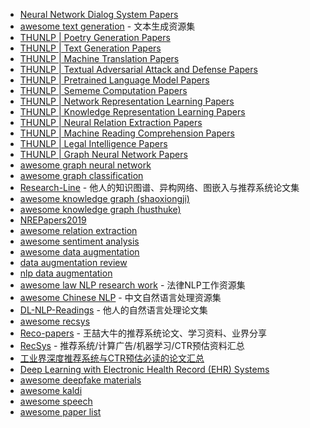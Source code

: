 - [Neural Network Dialog System Papers](https://github.com/snakeztc/NeuralDialogPapers)
- [awesome text generation](https://github.com/ChenChengKuan/awesome-text-generation) - 文本生成资源集
- [THUNLP | Poetry Generation Papers](https://github.com/THUNLP-AIPoet/PaperList)
- [THUNLP | Text Generation Papers](https://github.com/THUNLP-MT/TG-Reading-List)
- [THUNLP | Machine Translation Papers](https://github.com/THUNLP-MT/MT-Reading-List)
- [THUNLP | Textual Adversarial Attack and Defense Papers](https://github.com/thunlp/TAADpapers)
- [THUNLP | Pretrained Language Model Papers](https://github.com/thunlp/PLMpapers)
- [THUNLP | Sememe Computation Papers](https://github.com/thunlp/SCPapers)
- [THUNLP | Network Representation Learning Papers](https://github.com/thunlp/NRLPapers)
- [THUNLP | Knowledge Representation Learning Papers](https://github.com/thunlp/KRLPapers)
- [THUNLP | Neural Relation Extraction Papers](https://github.com/thunlp/NREPapers)
- [THUNLP | Machine Reading Comprehension Papers](https://github.com/thunlp/RCPapers)
- [THUNLP | Legal Intelligence Papers](https://github.com/thunlp/LegalPapers)
- [THUNLP | Graph Neural Network Papers](https://github.com/thunlp/GNNPapers)
- [awesome graph neural network](https://github.com/nnzhan/Awesome-Graph-Neural-Networks)
- [awesome graph classification](https://github.com/benedekrozemberczki/awesome-graph-classification)
- [Research-Line](https://github.com/ConanCui/Research-Line) - 他人的知识图谱、异构网络、图嵌入与推荐系统论文集
- [awesome knowledge graph (shaoxiongji)](https://github.com/shaoxiongji/awesome-knowledge-graph)
- [awesome knowledge graph (husthuke)](https://github.com/husthuke/awesome-knowledge-graph)
- [NREPapers2019](https://github.com/WindChimeRan/NREPapers2019)
- [awesome relation extraction](https://github.com/roomylee/awesome-relation-extraction)
- [awesome sentiment analysis](https://github.com/laugustyniak/awesome-sentiment-analysis#papers)
- [awesome data augmentation](https://github.com/CrazyVertigo/awesome-data-augmentation)
- [data augmentation review](https://github.com/AgaMiko/data-augmentation-review)
- [nlp data augmentation](https://github.com/quincyliang/nlp-data-augmentation)
- [awesome law NLP research work](https://github.com/bamtercelboo/Awesome-Law-NLP-Research-Work) - 法律NLP工作资源集
- [awesome Chinese NLP](https://github.com/crownpku/Awesome-Chinese-NLP) - 中文自然语言处理资源集
- [DL-NLP-Readings](https//github.com/IsaacChanghau/DL-NLP-Readings) - 他人的自然语言处理论文集
- [awesome recsys](https://github.com/chihming/competitive-recsys)
- [Reco-papers](https://github.com/wzhe06/Reco-papers) - 王喆大牛的推荐系统论文、学习资料、业界分享
- [RecSys](https://github.com/mJackie/RecSys) - 推荐系统/计算广告/机器学习/CTR预估资料汇总
- [工业界深度推荐系统与CTR预估必读的论文汇总](https://zhuanlan.zhihu.com/p/83103245)
- [Deep Learning with Electronic Health Record (EHR) Systems](https://practicalai.me/blog/deep-learning-with-ehr-systems)
- [awesome deepfake materials](https://github.com/datamllab/awesome-deepfakes-materials)
- [awesome kaldi](https://github.com/YoavRamon/awesome-kaldi)
- [awesome speech](https://github.com/mxer/awesome-speech)
- [awesome paper list](https://github.com/Doragd/Awesome-Paper-List)
